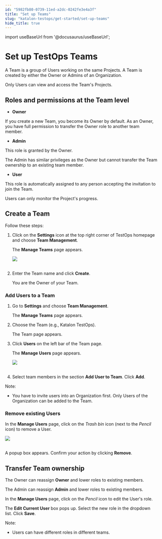 ```yaml
---
id: "5982fb80-0739-11ed-a2dc-0242fe3e4a3f"
title: "Set up Teams"
slug: "katalon-testops/get-started/set-up-teams"
hide_title: true
---
```

import useBaseUrl from '@docusaurus/useBaseUrl';


# <a id="id" class="anchor_top_offset"/><a id="ariaid-title1" class="anchor_top_offset"/>Set up TestOps Teams

<p xmlns="http://www.w3.org/1999/xhtml" className="p">A Team is a group of Users working on the same Projects. A Team   is created by either the Owner or Admins of an Organization.</p> 
<p xmlns="http://www.w3.org/1999/xhtml" className="p">Only Users can view and access the Team's Projects.</p> 
    

## <a id="id_1" class="anchor_top_offset"/>Roles and permissions at the Team level

    
      
<ul xmlns="http://www.w3.org/1999/xhtml" className="ul">   <li className="li">     <strong className="ph b">Owner</strong>   </li> </ul> 
      
<p xmlns="http://www.w3.org/1999/xhtml" className="p">If you create a new Team, you become its Owner by default. As an   Owner, you have full permission to transfer the Owner role to   another team member.</p> 
      
<ul xmlns="http://www.w3.org/1999/xhtml" className="ul">   <li className="li">     <strong className="ph b">Admin</strong>   </li> </ul> 
      
<p xmlns="http://www.w3.org/1999/xhtml" className="p">This role is granted by the Owner.</p> 
      
<p xmlns="http://www.w3.org/1999/xhtml" className="p">The Admin has similar privileges as the Owner but cannot   transfer the Team ownership to an existing team member.</p> 
      
<ul xmlns="http://www.w3.org/1999/xhtml" className="ul">   <li className="li">     <strong className="ph b">User</strong>   </li> </ul> 
      
<p xmlns="http://www.w3.org/1999/xhtml" className="p">This role is automatically assigned to any person accepting the   invitation to join the Team.</p> 
      
<p xmlns="http://www.w3.org/1999/xhtml" className="p">Users can only monitor the Project's progress.</p> 
    
  
    

## <a id="id_2" class="anchor_top_offset"/>Create a Team

    
      
<p xmlns="http://www.w3.org/1999/xhtml" className="p">Follow these steps:</p> 
      
<ol xmlns="http://www.w3.org/1999/xhtml" className="ol">   <li className="li">     <p className="p">Click on the <strong className="ph b">Settings</strong> icon at the top right       corner of TestOps homepage and choose <strong className="ph b">Team         Management</strong>.</p>     <p className="p">The <strong className="ph b">Manage Teams</strong> page appears.</p>     <p className="p">       <img className="image" src={useBaseUrl("https://github.com/katalon-studio/docs-images/raw/master/katalon-analytics/docs/testops-revamp-june-setup-team/kt-june-create-team-2.png")} /><br /><br />     </p>   </li>   <li className="li">     <p className="p">Enter the Team name and click <strong className="ph b">Create</strong>.</p>     <p className="p">You are the Owner of your Team.</p>   </li> </ol> 
    
          

### <a id="id_3" class="anchor_top_offset"/>Add Users to a Team

<ol xmlns="http://www.w3.org/1999/xhtml" className="ol"><li className="li">     <p className="p">Go to <strong className="ph b">Settings</strong> and choose <strong className="ph b">Team Management</strong>.</p>     <p className="p">The <strong className="ph b">Manage Teams</strong> page appears.</p>   </li><li className="li">     <p className="p">Choose the Team (e.g., Katalon TestOps).</p>     <p className="p">The Team page appears.</p>   </li><li className="li">     <p className="p">Click <strong className="ph b">Users</strong> on the left bar of the Team page.</p>     <p className="p">The <strong className="ph b">Manage Users</strong> page appears.</p>     <p className="p"> <img className="image" src={useBaseUrl("https://github.com/katalon-studio/docs-images/raw/master/katalon-analytics/docs/testops-revamp-june-setup-team/kt-june-create-team-3.png")} /><br /><br />     </p>   </li><li className="li">     <p className="p">Select team members in the section <strong className="ph b">Add User to Team</strong>. Click <strong className="ph b">Add</strong>.</p>   </li></ol> 
<div xmlns="http://www.w3.org/1999/xhtml" className="note note note_note"><span className="note__title">Note:</span> 
  <ul className="ul"><li className="li">
      <p className="p">You have to invite users into an Organization first. Only Users of the Organization can be added to the Team.</p>
    </li></ul>
</div>
      

### <a id="id_4" class="anchor_top_offset"/>Remove existing Users

      
        
<p xmlns="http://www.w3.org/1999/xhtml" className="p">In the <strong className="ph b">Manage Users</strong> page, click on the   <em className="ph i">Trash bin</em> icon (next to the <em className="ph i">Pencil</em> icon) to   remove a User.</p> 
        
<p xmlns="http://www.w3.org/1999/xhtml" className="p">   <img className="image" src={useBaseUrl("https://github.com/katalon-studio/docs-images/raw/master/katalon-analytics/docs/testops-revamp-june-setup-team/kt-june-create-team-4.png")} /><br /><br /> </p> 
        
<p xmlns="http://www.w3.org/1999/xhtml" className="p">A popup box appears. Confirm your action by clicking   <strong className="ph b">Remove</strong>.</p> 
      
    

## <a id="id_5" class="anchor_top_offset"/>Transfer Team ownership

<p xmlns="http://www.w3.org/1999/xhtml" className="p">The Owner can reassign <strong className="ph b">Owner</strong> and lower roles to existing members.</p> 
<p xmlns="http://www.w3.org/1999/xhtml" className="p">The Admin can reassign <strong className="ph b">Admin</strong> and lower roles to existing members.</p> 
<p xmlns="http://www.w3.org/1999/xhtml" className="p">In the <strong className="ph b">Manage Users</strong> page, click on the <em className="ph i">Pencil</em> icon to edit the User's role.</p> 
<p xmlns="http://www.w3.org/1999/xhtml" className="p">The <strong className="ph b">Edit Current User</strong> box pops up. Select the new role in the dropdown list. Click <strong className="ph b">Save</strong>.</p> 
<div xmlns="http://www.w3.org/1999/xhtml" className="note note note_note"><span className="note__title">Note:</span> 
  <ul className="ul"><li className="li">
      <p className="p">Users can have different roles in different teams.</p>
    </li></ul>
</div>
